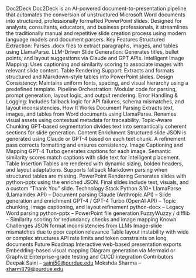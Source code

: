 Doc2Deck
Doc2Deck is an AI-powered document-to-presentation pipeline that automates the conversion of unstructured Microsoft Word documents into structured, professionally formatted PowerPoint slides. Designed for analysts, consultants, educators, and business professionals, it streamlines the traditionally manual and repetitive slide creation process using modern language models and document parsers.
Key Features
Structured Extraction: Parses .docx files to extract paragraphs, images, and tables using LlamaParse.
LLM-Driven Slide Generation: Generates titles, bullet points, and layout suggestions via Claude and GPT APIs.
Intelligent Image Mapping: Uses captioning and similarity scoring to associate images with relevant slide content.
Table Rendering Support: Extracts and formats structured and Markdown-style tables into PowerPoint slides.
Design Consistency: Maintains uniform fonts, spacing, and visual hierarchy using a predefined template.
Pipeline Orchestration: Modular code for parsing, prompt generation, layout logic, and output rendering.
Error Handling & Logging: Includes fallback logic for API failures, schema mismatches, and layout inconsistencies.
How It Works
Document Parsing
Extracts text, images, and tables from Word documents using LlamaParse.
Renames visual assets using contextual metadata for traceability.
Topic-Aware Chunking
GPT-based segmentation divides text into semantically coherent sections for slide generation.
Content Enrichment
Structured slide JSON is generated using Claude or GPT-4 based on each text chunk.
A refinement pass corrects formatting and ensures consistency.
Image Captioning and Mapping
GPT-4 Turbo generates captions for each image.
Semantic similarity scores match captions with slide text for intelligent placement.
Table Insertion
Tables are rendered with dynamic sizing, bolded headers, and layout adaptations.
Supports fallback Markdown parsing when structured tables are missing.
PowerPoint Rendering
Generates slides with python-pptx using the enriched JSON.
Final slides include text, visuals, and a custom “Thank You” slide.
Technology Stack
Python 3.10+
LlamaParse (LlamaIndex API) – Document parsing
Claude (Anthropic API) – Slide generation and enrichment
GPT-4 / GPT-4 Turbo (OpenAI API) – Topic chunking, image captioning, and layout refinement
python-docx – Legacy Word parsing
python-pptx – PowerPoint file generation
FuzzyWuzzy / difflib – Similarity scoring for redundancy checks and image mapping
Known Challenges
JSON format inconsistencies from LLMs
Image-slide mismatches due to poor caption relevance
Table layout instability with wide or complex structures
API rate limits and token constraints on long documents
Future Roadmap
Interactive web-based presentation exports
Embedding-based visual mapping
Diagram generation via Mermaid or Graphviz
Enterprise-grade testing and CI/CD integration
Contributors
Deepak Saini – saini50@purdue.edu
Mokshda Sharma – sharm879@purdue.edu
